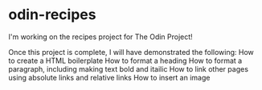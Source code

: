 # odin-recipes
I'm working on the recipes project for The Odin Project!

Once this project is complete, I will have demonstrated the following:
    How to create a HTML boilerplate
    How to format a heading
    How to format a paragraph, including making text bold and itailic
    How to link other pages using absolute links and relative links
    How to insert an image